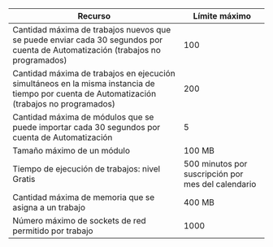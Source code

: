 | Recurso | Límite máximo |
| --- | --- |
| Cantidad máxima de trabajos nuevos que se puede enviar cada 30 segundos por cuenta de Automatización (trabajos no programados) |100 |
| Cantidad máxima de trabajos en ejecución simultáneos en la misma instancia de tiempo por cuenta de Automatización (trabajos no programados) |200 |
| Cantidad máxima de módulos que se puede importar cada 30 segundos por cuenta de Automatización |5 |
| Tamaño máximo de un módulo |100 MB |
| Tiempo de ejecución de trabajos: nivel Gratis |500 minutos por suscripción por mes del calendario |
| Cantidad máxima de memoria que se asigna a un trabajo |400 MB |
| Número máximo de sockets de red permitido por trabajo |1000 |



<!--HONumber=Nov16_HO3-->


